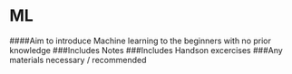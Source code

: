 # ML

####Aim to introduce Machine learning to the beginners with no prior knowledge
###Includes Notes
###Includes Handson excercises
###Any materials necessary / recommended
